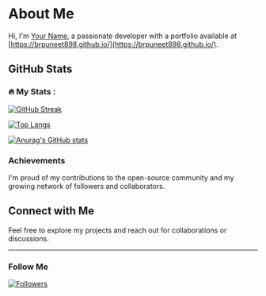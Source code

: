 # About Me

Hi, I'm [Your Name](https://brpuneet898.github.io/), a passionate developer with a portfolio available at [https://brpuneet898.github.io/](https://brpuneet898.github.io/).

## GitHub Stats

### :fire: My Stats :

[![GitHub Streak](https://github-readme-streak-stats.herokuapp.com/?user=brpuneet898)](https://git.io/streak-stats)

[![Top Langs](https://github-readme-stats.vercel.app/api/top-langs/?username=brpuneet898&layout=compact)](https://github.com/anuraghazra/github-readme-stats)

[![Anurag's GitHub stats](https://github-readme-stats.vercel.app/api?username=brpuneet898)](https://github.com/anuraghazra/github-readme-stats)

### Achievements

I'm proud of my contributions to the open-source community and my growing network of followers and collaborators.

## Connect with Me

Feel free to explore my projects and reach out for collaborations or discussions.

---

### Follow Me

[![Followers](https://img.shields.io/github/followers/brpuneet898?style=social)](https://github.com/brpuneet898)
